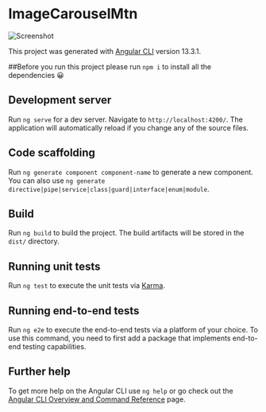 # ImageCarouselMtn

![Screenshot](https://user-images.githubusercontent.com/43039787/161425745-8bead2b5-50dd-496d-8fe2-3ca9095f6b47.PNG)


This project was generated with [Angular CLI](https://github.com/angular/angular-cli) version 13.3.1.

##Before you run this project please run `npm i` to install all the dependencies 😀

## Development server


Run `ng serve` for a dev server. Navigate to `http://localhost:4200/`. The application will automatically reload if you change any of the source files.


## Code scaffolding

Run `ng generate component component-name` to generate a new component. You can also use `ng generate directive|pipe|service|class|guard|interface|enum|module`.

## Build

Run `ng build` to build the project. The build artifacts will be stored in the `dist/` directory.

## Running unit tests

Run `ng test` to execute the unit tests via [Karma](https://karma-runner.github.io).

## Running end-to-end tests

Run `ng e2e` to execute the end-to-end tests via a platform of your choice. To use this command, you need to first add a package that implements end-to-end testing capabilities.

## Further help

To get more help on the Angular CLI use `ng help` or go check out the [Angular CLI Overview and Command Reference](https://angular.io/cli) page.
